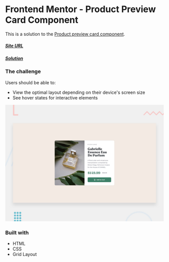 # Frontend Mentor - Product Preview Card Component

This is a solution to the [Product preview card component](https://www.frontendmentor.io/challenges/product-preview-card-component-GO7UmttRfa).

##### [Site URL](https://fastidious-cranachan-b55b85.netlify.app/) 
##### [Solution](https://www.frontendmentor.io/solutions/solution-with-html-and-css-0E_ziUMPGL)

### The challenge

Users should be able to:

- View the optimal layout depending on their device's screen size
- See hover states for interactive elements

![](./design/desktop-preview.jpg)

### Built with
- HTML
- CSS
- Grid Layout
